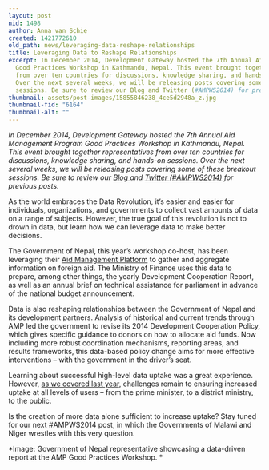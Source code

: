 ```yaml
---
layout: post
nid: 1498
author: Anna van Schie
created: 1421772610
old_path: news/leveraging-data-reshape-relationships
title: Leveraging Data to Reshape Relationships
excerpt: In December 2014, Development Gateway hosted the 7th Annual Aid Management Program
  Good Practices Workshop in Kathmandu, Nepal. This event brought together representatives
  from over ten countries for discussions, knowledge sharing, and hands-on sessions.
  Over the next several weeks, we will be releasing posts covering some of these breakout
  sessions. Be sure to review our Blog and Twitter (#AMPWS2014) for previous posts.
thumbnail: assets/post-images/15855846238_4ce5d2948a_z.jpg
thumbnail-fid: "6164"
thumbnail-alt: ""
---
```


*In December 2014, Development Gateway hosted the 7th Annual Aid Management Program Good Practices Workshop in Kathmandu, Nepal. This event brought together representatives from over ten countries for discussions, knowledge sharing, and hands-on sessions. Over the next several weeks, we will be releasing posts covering some of these breakout sessions. Be sure to review our [Blog ](/news/archive)and [Twitter (#AMPWS2014)](https://twitter.com/search?q=%23AMPWS2014) for previous posts.*

As the world embraces the Data Revolution, it’s easier and easier for individuals, organizations, and governments to collect vast amounts of data on a range of subjects. However, the true goal of this revolution is not to drown in data, but learn how we can leverage data to make better decisions.

The Government of Nepal, this year’s workshop co-host, has been leveraging their [Aid Management Platform](http://202.45.144.222/portal/) to gather and aggregate information on foreign aid. The Ministry of Finance uses this data to prepare, among other things, the yearly Development Cooperation Report, as well as an annual brief on technical assistance for parliament in advance of the national budget announcement.

Data is also reshaping relationships between the Government of Nepal and its development partners. Analysis of historical and current trends through AMP led the government to revise its 2014 Development Cooperation Policy, which gives specific guidance to donors on how to allocate aid funds. Now including more robust coordination mechanisms, reporting areas, and results frameworks, this data-based policy change aims for more effective interventions – with the government in the driver’s seat.

Learning about successful high-level data uptake was a great experience. However, [as we covered last year](/news/demand-side-data-revolution-lessons-government-nepal), challenges remain to ensuring increased uptake at all levels of users – from the prime minister, to a district ministry, to the public.

Is the creation of more data alone sufficient to increase uptake? Stay tuned for our next #AMPWS2014 post, in which the Governments of Malawi and Niger wrestles with this very question.


*Image: Government of Nepal representative showcasing a data-driven report at the AMP Good Practices Workshop. *
